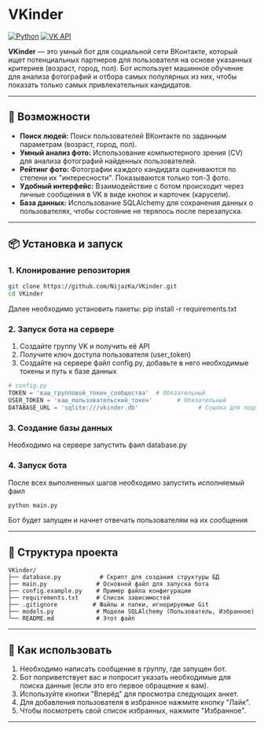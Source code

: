 # VKinder

[![Python](https://img.shields.io/badge/Python-3.7%2B-blue)](https://www.python.org/)
[![VK API](https://img.shields.io/badge/VK-API-lightblue)](https://dev.vk.com/)

**VKinder** — это умный бот для социальной сети ВКонтакте, который ищет потенциальных партнеров для пользователя на основе указанных критериев (возраст, город, пол). Бот использует машинное обучение для анализа фотографий и отбора самых популярных из них, чтобы показать только самых привлекательных кандидатов.

---

## 🚀 Возможности

*   **Поиск людей:** Поиск пользователей ВКонтакте по заданным параметрам (возраст, город, пол).
*   **Умный анализ фото:** Использование компьютерного зрения (CV) для анализа фотографий найденных пользователей.
*   **Рейтинг фото:** Фотографии каждого кандидата оцениваются по степени их "интересности". Показываются только топ-3 фото.
*   **Удобный интерфейс:** Взаимодействие с ботом происходит через личные сообщения в VK в виде кнопок и карточек (карусели).
*   **База данных:** Использование SQLAlchemy для сохранения данных о пользователях, чтобы состояние не терялось после перезапуска.

---

## 📦 Установка и запуск

### 1. Клонирование репозитория

```bash
git clone https://github.com/NijazKa/VKinder.git
cd VKinder
```

Далее необходимо установить пакеты:
pip install -r requirements.txt

### 2. Запуск бота на сервере

1. Создайте группу VK и получить её API
2. Получите ключ доступа пользователя (user_token)
3. Создайте на сервере файл config.py, добавьте в него необходимые токены и путь к базе данных

```python
# config.py
TOKEN = 'ваш_групповой_токен_сообщества'  # Обязательный
USER_TOKEN = 'ваш_пользовательский_токен'       # Обязательный
DATABASE_URL = 'sqlite:///vkinder.db'                 # Ссылка для подключения к БД (по умолчанию SQLite)

```

### 3. Создание базы данных

Необходимо на сервере запустить фаил database.py

### 4. Запуск бота

После всех выполненных шагов необходимо запустить исполняемый фаил

```bash
python main.py
```
Бот будет запущен и начнет отвечать пользователям на их сообщения


---

## 📁 Структура проекта

```
VKinder/
├── database.py           # Скрипт для создания структуры БД
├── main.py              # Основной файл для запуска бота
├── config.example.py    # Пример файла конфигурации
├── requirements.txt     # Список зависимостей
├── .gitignore          # Файлы и папки, игнорируемые Git
├── models.py            # Модели SQLAlchemy (Пользователь, Избранное)
└── README.md            # Этот файл
```

---

## 🤝 Как использовать

1.  Необходимо написать сообщение в группу, где запущен бот.
2.  Бот поприветствует вас и попросит указать необходимые для поиска данные (если это его первое обращение к вам).
3.  Используйте кнопки "Вперёд" для просмотра следующих анкет.
4.  Для добавления пользователя в избранное нажмите кнопку "Лайк".
5.  Чтобы посмотреть свой список избранных, нажмите "Избранное".

---